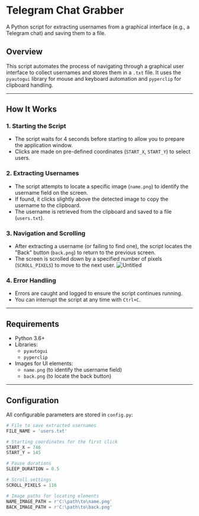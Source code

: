 # Telegram Chat Grabber

A Python script for extracting usernames from a graphical interface (e.g., a Telegram chat) and saving them to a file.

## Overview

This script automates the process of navigating through a graphical user interface to collect usernames and stores them in a `.txt` file. It uses the `pyautogui` library for mouse and keyboard automation and `pyperclip` for clipboard handling.

---

## How It Works

### 1. Starting the Script
- The script waits for 4 seconds before starting to allow you to prepare the application window.
- Clicks are made on pre-defined coordinates (`START_X`, `START_Y`) to select users.

### 2. Extracting Usernames
- The script attempts to locate a specific image (`name.png`) to identify the username field on the screen.
- If found, it clicks slightly above the detected image to copy the username to the clipboard.
- The username is retrieved from the clipboard and saved to a file (`users.txt`).

### 3. Navigation and Scrolling
- After extracting a username (or failing to find one), the script locates the "Back" button (`back.png`) to return to the previous screen.
- The screen is scrolled down by a specified number of pixels (`SCROLL_PIXELS`) to move to the next user.
![Untitled](https://github.com/user-attachments/assets/2d95fce4-cc14-4490-916a-a3c3183126ab)

### 4. Error Handling
- Errors are caught and logged to ensure the script continues running.
- You can interrupt the script at any time with `Ctrl+C`.

---

## Requirements

- Python 3.6+
- Libraries:
  - `pyautogui`
  - `pyperclip`
- Images for UI elements:
  - `name.png` (to identify the username field)
  - `back.png` (to locate the back button)

---

## Configuration

All configurable parameters are stored in `config.py`:

```python
# File to save extracted usernames
FILE_NAME = 'users.txt'

# Starting coordinates for the first click
START_X = 746
START_Y = 145

# Pause durations
SLEEP_DURATION = 0.5

# Scroll settings
SCROLL_PIXELS = 116

# Image paths for locating elements
NAME_IMAGE_PATH = r'C:\path\to\name.png'
BACK_IMAGE_PATH = r'C:\path\to\back.png'
